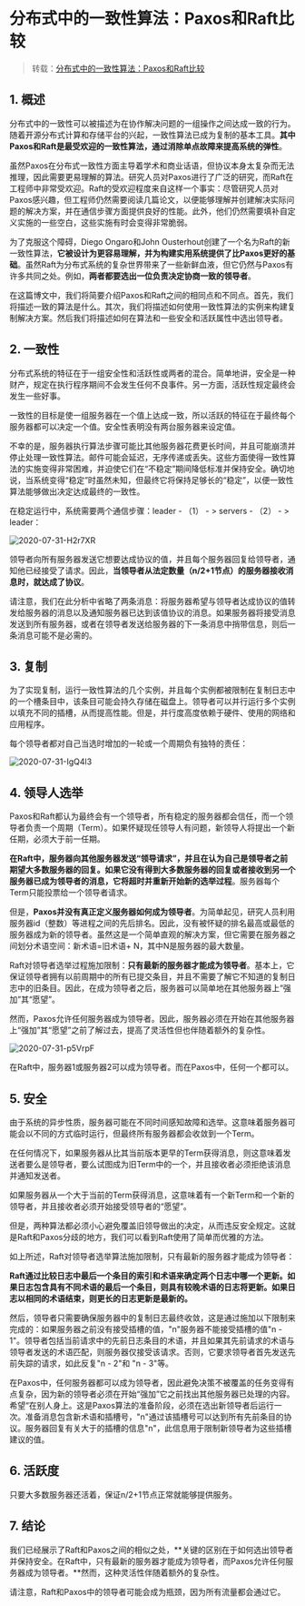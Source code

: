 # 分布式中的一致性算法：Paxos和Raft比较

> 转载：[分布式中的一致性算法：Paxos和Raft比较](https://www.jianshu.com/p/ee645aeba365)

## 1. 概述

分布式中的一致性可以被描述为在协作解决问题的一组操作之间达成一致的行为。随着开源分布式计算和存储平台的兴起，一致性算法已成为复制的基本工具。**其中Paxos和Raft是最受欢迎的一致性算法，通过消除单点故障来提高系统的弹性**。

虽然Paxos在分布式一致性方面主导着学术和商业话语，但协议本身太复杂而无法推理，因此需要更易理解的算法。研究人员对Paxos进行了广泛的研究，而Raft在工程师中非常受欢迎。Raft的受欢迎程度来自这样一个事实：尽管研究人员对Paxos感兴趣，但工程师仍然需要阅读几篇论文，以便能够理解并创建解决实际问题的解决方案，并在通信步骤方面提供良好的性能。此外，他们仍然需要填补自定义实施的一些空白，这些实施有时会变得非常脆弱。

为了克服这个障碍，Diego Ongaro和John Ousterhout创建了一个名为Raft的新一致性算法，**它被设计为更容易理解，并为构建实用系统提供了比Paxos更好的基础**。虽然Raft为分布式系统的复杂世界带来了一些新鲜血液，但它仍然与Paxos有许多共同之处。例如，**两者都要选出一位负责决定协商一致的领导者**。

在这篇博文中，我们将简要介绍Paxos和Raft之间的相同点和不同点。首先，我们将描述一致的算法是什么。其次，我们将描述如何使用一致性算法的实例来构建复制解决方案。然后我们将描述如何在算法和一些安全和活跃属性中选出领导者。

## 2. 一致性

分布式系统的特征在于一组安全性和活跃性或两者的混合。简单地讲，安全是一种财产，规定在执行程序期间不会发生任何不良事件。另一方面，活跃性规定最终会发生一些好事。

一致性的目标是使一组服务器在一个值上达成一致，所以活跃的特征在于最终每个服务器都可以决定一个值。安全性表明没有两台服务器来设定值。

不幸的是，服务器执行算法步骤可能比其他服务器花费更长时间，并且可能崩溃并停止处理一致性算法。邮件可能会延迟，无序传递或丢失。这些方面使得一致性算法的实施变得非常困难，并迫使它们在“不稳定”期间降低标准并保持安全。确切地说，当系统变得“稳定”时虽然未知，但最终它将保持足够长的“稳定”，以便一致性算法能够做出决定达成最终的一致性。

在稳定运行中，系统需要两个通信步骤：leader - （1） - &gt; servers - （2） - &gt; leader：

![2020-07-31-H2r7XR](https://image.ldbmcs.com/2020-07-31-H2r7XR.jpg)

领导者向所有服务器发送它想要达成协议的值，并且每个服务器回复给领导者，通知他已经接受了请求。因此，**当领导者从法定数量（n/2+1节点）的服务器接收消息时，就达成了协议**。

请注意，我们在此分析中省略了两条消息：将服务器希望与领导者达成协议的值转发给服务器的消息以及通知服务器已达到该值协议的消息。如果服务器将接受消息发送到所有服务器，或者在领导者发送给服务器的下一条消息中捎带信息，则后一条消息可能不是必需的。

## 3. 复制

为了实现复制，运行一致性算法的几个实例，并且每个实例都被限制在复制日志中的一个槽条目中，该条目可能会持久存储在磁盘上。领导者可以并行运行多个实例以填充不同的插槽，从而提高性能。但是，并行度高度依赖于硬件、使用的网络和应用程序。

每个领导者都对自己当选时增加的一轮或一个周期负有独特的责任：

![2020-07-31-IgQ4l3](https://image.ldbmcs.com/2020-07-31-IgQ4l3.jpg)

## 4. 领导人选举

Paxos和Raft都认为最终会有一个领导者，所有稳定的服务器都会信任，而一个领导者负责一个周期（Term）。如果怀疑现任领导人有问题，新领导人将提出一个新任期，必须大于前一任期。

**在Raft中，服务器向其他服务器发送“领导请求”，并且在认为自己是领导者之前期望大多数服务器的回复。如果它没有得到大多数服务器的回复或者接收到另一个服务器已成为领导者的消息，它将超时并重新开始新的选举过程**。服务器每个Term只能投票给一个领导者请求。

但是，**Paxos并没有真正定义服务器如何成为领导者**。为简单起见，研究人员利用服务器id（整数）等进程之间的先后排名。因此，没有被怀疑的排名最高或最低的服务器成为新的领导者。虽然这是一个简单直观的解决方案，但它需要在服务器之间划分术语空间：新术语=旧术语+ N，其中N是服务器的最大数量。

Raft对领导者选举过程施加限制：**只有最新的服务器才能成为领导者**。基本上，它保证领导者拥有以前周期中的所有已提交条目，并且不需要了解它不知道的复制日志中的旧条目。因此，在成为领导者之后，服务器可以简单地在其他服务器上“强加”其“愿望”。

然而，Paxos允许任何服务器成为领导者。因此，服务器必须在开始在其他服务器上“强加”其“愿望”之前了解过去，提高了灵活性但也伴随着额外的复杂性。

![2020-07-31-p5VrpF](https://image.ldbmcs.com/2020-07-31-p5VrpF.jpg)

在Raft中，服务器1或服务器2可以成为领导者。而在Paxos中，任何一个都可以。

## 5. 安全

由于系统的异步性质，服务器可能在不同时间感知故障和选举。这意味着服务器可能会以不同的方式临时运行，但最终所有服务器都会收敛到一个Term。

在任何情况下，如果服务器从比其当前版本更早的Term获得消息，则这意味着发送者要么是领导者，要么试图成为旧Term中的一个，并且接收者必须拒绝该消息并通知发送者。

如果服务器从一个大于当前的Term获得消息，这意味着有一个新Term和一个新的领导者，并且接收者必须开始接受领导者的“愿望”。

但是，两种算法都必须小心避免覆盖旧领导做出的决定，从而违反安全规定。这就是Raft和Paxos分歧的地方，我们可以看到Raft使用了简单而优雅的方法。

如上所述，Raft对领导者选举算法施加限制，只有最新的服务器才能成为领导者：

**Raft通过比较日志中最后一个条目的索引和术语来确定两个日志中哪一个更新。如果日志包含具有不同术语的最后一个条目，则具有较晚术语的日志将更新。如果日志以相同的术语结束，则更长的日志更新是最新的。**

然后，领导者只需要确保服务器中的复制日志最终收敛，这是通过施加以下限制来完成的：如果服务器之前没有接受插槽的值，"n"服务器不能接受插槽的值"n - 1"。领导者包括当前请求中的先前日志条目的术语，并且如果其先前请求的术语与领导者发送的术语匹配，则服务器仅接受该请求。否则，它要求领导者首先发送先前失踪的请求，如此反复"n - 2"和 "n - 3"等。

在Paxos中，任何服务器都可以成为领导者，因此避免决策不被覆盖的任务变得有点复杂，因为新的领导者必须在开始“强加”它之前找出其他服务器已处理的内容。希望“在别人身上。这是Paxos算法的准备阶段，必须在选出新领导者后运行一次。准备消息包含新术语和插槽号，"n"通过该插槽号可以达到所有先前条目的协议。服务器回复有关大于的插槽的信息"n"，此信息用于限制新领导者为这些插槽建议的值。

## 6. 活跃度

只要大多数服务器还活着，保证n/2+1节点正常就能够提供服务。

## 7. 结论

我们已经展示了Raft和Paxos之间的相似之处，**关键的区别在于如何选出领导者并保持安全。在Raft中，只有最新的服务器才能成为领导者，而Paxos允许任何服务器成为领导者。**然而，这种灵活性伴随着额外的复杂性。

请注意，Raft和Paxos中的领导者可能会成为瓶颈，因为所有流量都会通过它。

